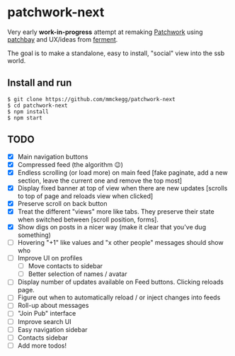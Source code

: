 patchwork-next
===

Very early **work-in-progress** attempt at remaking [Patchwork](https://github.com/ssbc/patchwork) using [patchbay](https://github.com/dominictarr/patchbay) and UX/ideas from [ferment](https://github.com/mmckegg/ferment).

The goal is to make a standalone, easy to install, "social" view into the ssb world.

## Install and run

```shell
$ git clone https://github.com/mmckegg/patchwork-next
$ cd patchwork-next
$ npm install
$ npm start
```

## TODO

- [x] Main navigation buttons
- [x] Compressed feed (the algorithm :wink:)
- [x] Endless scrolling (or load more) on main feed [fake paginate, add a new section, leave the current one and remove the top most]
- [x] Display fixed banner at top of view when there are new updates [scrolls to top of page and reloads view when clicked]
- [x] Preserve scroll on back button
- [x] Treat the different "views" more like tabs. They preserve their state when switched between [scroll position, forms].
- [x] Show digs on posts in a nicer way (make it clear that you've dug something)
- [ ] Hovering "+1" like values and "x other people" messages should show who
- [ ] Improve UI on profiles
  - [ ] Move contacts to sidebar
  - [ ] Better selection of names / avatar
- [ ] Display number of updates available on Feed buttons. Clicking reloads page.
- [ ] Figure out when to automatically reload / or inject changes into feeds
- [ ] Roll-up about messages
- [ ] "Join Pub" interface
- [ ] Improve search UI
- [ ] Easy navigation sidebar
- [ ] Contacts sidebar
- [ ] Add more todos!
